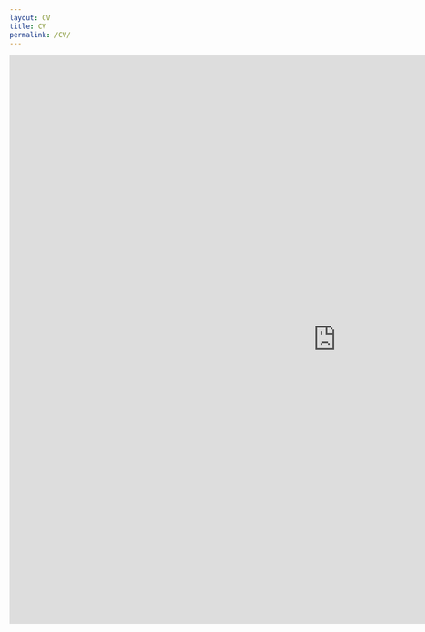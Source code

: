 ```yaml
---
layout: CV
title: CV
permalink: /CV/
---
```


<iframe src="https://docs.google.com/gview?url=https://fidelechevarria.github.io/CV-Fidel-Echevarria.pdf&embedded=true" 
style="width:1150px; height:1000px;" frameborder="0"></iframe>
